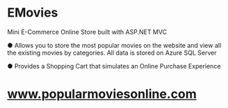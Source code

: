 # EMovies
Mini E-Commerce Online Store built with ASP.NET MVC 

● Allows you to store the most popular movies on the website and 
  view all the existing movies by categories. All data is stored on Azure SQL Server

● Provides a Shopping Cart that simulates an Online Purchase Experience 

# www.popularmoviesonline.com